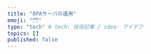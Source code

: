 ```yaml
---
title: "OPAサーバの運用"
emoji: "🗂"
type: "tech" # tech: 技術記事 / idea: アイデア
topics: []
published: false
---
```

